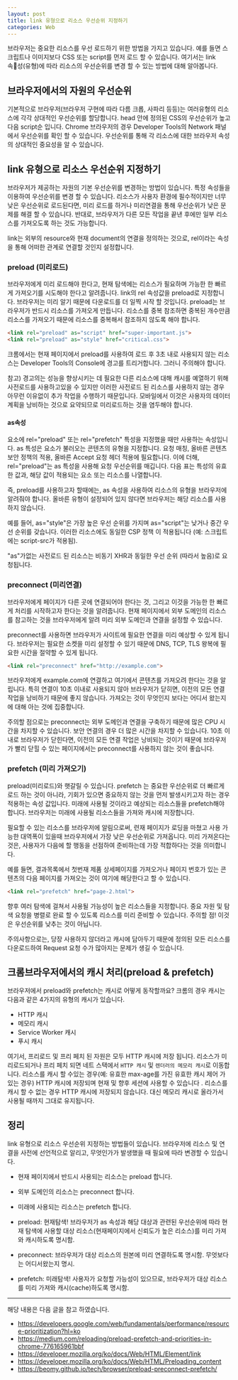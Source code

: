 ```yaml
---
layout: post
title: link 유형으로 리소스 우선순위 지정하기
categories: Web
---
```


브라우저는 중요한 리소스를 우선 로드하기 위한 방법을 가지고 있습니다. 예를 들면 스크립트나 이미지보다 CSS 또는 script를 먼저 로드 할 수 있습니다. 여기서는 link 속성(유형)에 따라 리소스의 우선순위를 변경 할 수 있는 방법에 대해 알아봅니다.

## 브라우저에서의 자원의 우선순위
기본적으로 브라우저(브라우저 구현에 따라 다름 크롭, 사파리 등등)는 여러유형의 리소스에 각각 상대적인 우선순위를 할당합니다. head 안에 정의된 CSS의 우선순위가 높고 다음 script순 입니다. Chrome 브라우저의 경우 Developer Tools의 Network 패널에서 우선순위를 확인 할 수 있습니다. 우선순위를 통해 각 리소스에 대한 브라우저 속성의 상대적인 중요성을 알 수 있습니다. 

## link 유형으로 리소스 우선순위 지정하기

브라우저가 제공하는 자원의 기본 우선순위를 변경하는 방법이 있습니다. 특정 속성들을 이용하여 우선순위를 변경 할 수 있습니다. 리소스가 사용자 환경에 필수적이지만 너무 낮은 우선순위로 로드된다면, 미리 로드를 하거나 미리연결을 통해 우선순위가 낮은 문제를 해결 할 수 있습니다. 반대로, 브라우저가 다른 모든 작업을 끝낸 후에만 일부 리소스를 가져오도록 하는 것도 가능합니다.

link는 외부의 resource와 현재 document의 연결을 정의하는 것으로, rel이라는 속성을 통해 어떠한 관계로 연결할 것인지 설정합니다.

### preload (미리로드)
브라우저에게 미리 로드해야 한다고, 현재 탐색에는 리소스가 필요하며 가능한 한 빠르게 가져오기를 시도해야 한다고 알려줍니다. link의 rel 속성값을 preload로 지정합니다. 브라우저는 미리 알기 때문에 다운로드를 더 일찍 시작 할 것입니다. preload는 브라우저가 반드시 리소스를 가져오게 만듭니다. 리소스를 중복 참조하면 중복된 개수만큼 리소스를 가져오기 때문에 리소스를 중복해서 참조하지 않도록 해야 합니다.

```html
<link rel="preload" as="script" href="super-important.js">
<link rel="preload" as="style" href="critical.css">
```

크롬에서는 현재 페이지에서 preload를 사용하여 로드 후 3초 내로 사용되지 않는 리소스는 Developer Tools의 Console에 경고를 트리거합니다. 그러니 주의해야 합니다.

참고) 경고의는 성능을 향상시키는 데 필요한 다른 리소스에 대해 캐시를 예열하기 위해 사전로드를 사용하고있을 수 있지만 이러한 사전로드 된 리소스를 사용하지 않는 경우 아무런 이유없이 추가 작업을 수행하기 때문입니다. 모바일에서 이것은 사용자의 데이터 계획을 낭비하는 것으로 요약되므로 미리로드하는 것을 염두해야 합니다.


#### as속성
<link> 요소에 rel="preload" 또는 rel="prefetch" 특성을 지정했을 때만 사용하는 속성입니다. as 특성은 <link> 요소가 불러오는 콘텐츠의 유형을 지정합니다. 요청 매칭, 올바른 콘텐츠 보안 정책의 적용, 올바른 Accept 요청 헤더 적용에 필요합니다. 이에 더해, rel="preload"는 as 특성을 사용해 요청 우선순위를 매깁니다. 다음 표는 특성의 유효한 값과, 해당 값이 적용되는 요소 또는 리소스를 나열합니다.

즉, preload를 사용하고자 할때에는, as 속성을 사용하여 리소스의 유형을 브라우저에 알려줘야 합니다. 올바른 유형이 설정되어 있지 않다면 브라우저는 해당 리소스를 사용하지 않습니다.

예를 들어, as="style"은 가장 높은 우선 순위를 가지며 as="script"는 낮거나 중간 우선 순위를 갖습니다. 이러한 리소스에도 동일한 CSP 정책 이 적용됩니다 (예: 스크립트에는 script-src가 적용됨). 

"as"가없는 사전로드 된 리소스는 비동기 XHR과 동일한 우선 순위 (따라서 높음)로 요청됩니다.


### preconnect (미리연결)
브라우저에게 페이지가 다른 곳에 연결되어야 한다는 것, 그리고 이것을 가능한 한 빠르게 처리를 시작하고자 한다는 것을 알려줍니다. 현재 페이지에서 외부 도메인의 리소스를 참고하는 것을 브라우저에게 알려 미리 외부 도메인과 연결을 설정할 수 있습니다.

preconnect를 사용하면 브라우저가 사이트에 필요한 연결을 미리 예상할 수 있게 됩니다. 브라우저는 필요한 소켓을 미리 설정할 수 있기 때문에 DNS, TCP, TLS 왕복에 필요한 시간을 절약할 수 있게 됩니다.

```html
<link rel="preconnect" href="http://example.com">
```

브라우저에게 example.com에 연결하고 여기에서 콘텐츠를 가져오려 한다는 것을 알립니다. 특히 연결이 10초 이내로 사용되지 않아 브라우저가 닫히면, 이전의 모든 연결 작업을 낭비하기 때문에 좋지 않습니다. 가져오는 것이 무엇인지 보다는 어디서 왔는지에 대해 아는 것에 집중합니다.

주의할 점으로는 preconnect는 외부 도메인과 연결을 구축하기 때문에 많은 CPU 시간을 차지할 수 있습니다. 보안 연결의 경우 더 많은 시간을 차지할 수 있습니다. 10초 이내로 브라우저가 닫힌다면, 이전의 모든 연결 작업은 낭비되는 것이기 때문에 브라우저가 빨리 닫힐 수 있는 페이지에서는 preconnect를 사용하지 않는 것이 좋습니다.

### prefetch (미리 가져오기)
preload(미리로드)와 햇갈릴 수 있습니다. prefetch 는 중요한 우선순위로 더 빠르게 로드 하는 것이 아니라, 기회가 있으면 중요하지 않는 것을 먼저 발생시키고자 하는 경우 적용하는 속성 값입니다. 미래에 사용될 것이라고 예상되는 리소스들을 prefetch해야 합니다. 브라우저는 미래에 사용될 리소스들을 가져와 캐시에 저장합니다.

필요할 수 있는 리소스를 브라우저에 알림으로써, 련재 페이지가 로딩을 마쳤고 사용 가능한 대역폭이 있을때 브라우저에서 가장 낮은 우선순위로 가져옵니다. 미리 가져온다는 것은, 사용자가 다음에 할 행동을 선점하여 준비하는데 가장 적합하다는 것을 의미합니다.

예를 들면, 결과목록에서 첫번재 제품 상세페이지를 가져오거나 페이지 번호가 있는 콘텐츠의 다음 페이지를 가져오는 것이 여기에 해당한다고 할 수 있습니다.

```html
<link rel="prefetch" href="page-2.html">
```

향후 여러 탐색에 걸쳐서 사용될 가능성이 높은 리소스들을 지정합니다. 중요 자원 및 탐색 요청을 병렬로 완료 할 수 있도록 리소스를 미리 준비할 수 있습니다. 주의할 점! 이것은 우선순위를 낮추는 것이 아닙니다.

주의사항으로는, 당장 사용하지 않더라고 캐시에 담아두기 때문에 정의된 모든 리소스를 다운로드하여 Request 요청 수가 많아지는 문제가 생길 수 있습니다.

## 크롬브라우저에서의 캐시 처리(preload & prefetch)
브라우저에서 preload와 prefetch는 캐시로 어떻게 동작할까요? 크롬의 경우 캐시는 다음과 같은 4가지의 유형의 캐시가 있습니다.

- HTTP 캐시
- 메모리 캐시
- Service Worker 캐시 
- 푸시 캐시

여기서, 프리로드 및 프리 페치 된 자원은 모두 HTTP 캐시에 저장 됩니다. 리소스가 미리로드되거나 프리 페치 되면 네트 스택에서 `HTTP 캐시` 및 `렌더러의 메모리 캐시`로 이동합니다. 리소스를 캐시 할 수있는 경우(예: 유효한 max-age를 가진 유효한 캐시 제어 가있는 경우) HTTP 캐시에 저장되며 현재 및 향후 세션에 사용할 수 있습니다 . 리소스를 캐시 할 수 없는 경우 HTTP 캐시에 저장되지 않습니다. 대신 메모리 캐시로 올라가서 사용될 때까지 그대로 유지됩니다.

## 정리
link 유형으로 리소스 우선순위 지정하는 방법들이 있습니다. 브라우저에 리소스 및 연결을 사전에 선언적으로 알리고, 무엇인가가 발생했을 때 필요에 따라 변경할 수 있습니다.

- 현재 페이지에서 반드시 사용되는 리소스는 preload 합니다.
- 외부 도메인의 리소스는 preconnect 합니다.
- 미래에 사용되는 리소스는 prefetch 합니다.

- preload: 현재탐색! 브라우저가 as 속성과 해당 대상과 관련된 우선순위에 따라 현재 탐색에 사용할 대상 리소스(현재페이지에서 신뢰도가 높은 리소스)를 미리 가져와 캐시하도록 명시함.
- preconnect: 브라우저가 대상 리소스의 원본에 미리 연결하도록 명시함. 무엇보다는 어디서왔는지 명시.
- prefetch: 미래탐색! 사용자가 요청할 가능성이 있으므로, 브라우저가 대상 리소스를 미리 가져와 캐시(cache)하도록 명시함.

----
해당 내용은 다음 글을 참고 하였습니다.
- https://developers.google.com/web/fundamentals/performance/resource-prioritization?hl=ko
- https://medium.com/reloading/preload-prefetch-and-priorities-in-chrome-776165961bbf
- https://developer.mozilla.org/ko/docs/Web/HTML/Element/link
- https://developer.mozilla.org/ko/docs/Web/HTML/Preloading_content
- https://beomy.github.io/tech/browser/preload-preconnect-prefetch/